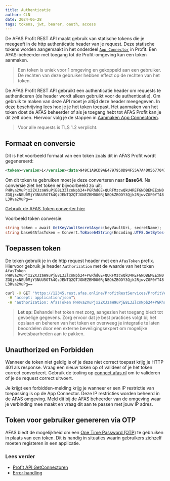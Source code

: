 ```yaml
---
title: Authenticatie
author: CLN
date: 2024-06-28
tags: tokens, jwt, bearer, oauth, access
---
```

De AFAS Profit REST API maakt gebruik van statische tokens die je meegeeft in de http authenticatie header van je request. Deze statische tokens worden aangemaakt in het onderdeel [`App Connector`](https://docs.afas.help/Profit/nl/Concepts#app-connector) in Profit. Een AFAS-beheerder met toegang tot de Profit-omgeving kan een token aanmaken.

> Een token is uniek voor 1 omgeving en gekoppeld aan een gebruiker. De rechten van deze gebruiker hebben effect op de rechten van het token.

De AFAS Profit REST API gebruikt een authenticatie header om requests te authenticeren (de header wordt alleen gebruikt voor de authenticatie). Om gebruik te maken van deze API moet je altijd deze header meegegeven. In deze beschrijving lees hoe je je het token toepast. Het aanmaken van het token doet de AFAS beheerder of als je toegang hebt tot AFAS Profit kan je dit zelf doen. Hiervoor volg je de stappen in [Aanmaken App Connectoren](https://help.afas.nl/help/NL/SE/120718.htm).

> Voor alle requests is TLS 1.2 verplicht.

## Formaat en conversie

Dit is het voorbeeld formaat van een token zoals dit in AFAS Profit wordt gegenereerd:

``` xml
<token><version>1</version><data>949C1A9CD9AE4797950D94F55A7A4D056770472D4963CB9A8D3800BEE0CCE6A2</data></token>
```

Om dit token te gebruiken moet je deze converteren naar **Base64**. Na conversie ziet het token er bijvoorbeeld zo uit:
`PHRva2VuPjx2ZXJzaW9uPjE8L3ZlcnNpb24+PGRhdGE+QURFMzcwQkU4REFGNDBEMEExN0ZGQjkxNEU0MjY3NUU5OTk4QzJENTQ2QTJGNEZBM0U0RjNBQkZBODY3Qjk2RjwvZGF0YT48L3Rva2VuPg==`

<a className="copyButton" href="https://docs.afas.help/profit/base64-encoder">Gebruik de AFAS Token converter hier</a>

Voorbeeld token conversie:

```csharp Convert token
string token = await GetKeyVaultSecretAsync(keyVaultUri, secretName);
string base64AfasToken = Convert.ToBase64String(Encoding.UTF8.GetBytes(token));
```

## Toepassen token

De token gebruik je in de http request header met een `AfasToken` prefix. Hiervoor gebruik je header `Authorization` met de waarde van het token `AfasToken PHRva2VuPjx2ZXJzaW9uPjE8L3ZlcnNpb24+PGRhdGE+QURFMzcwQkU4REFGNDBEMEExN0ZGQjkxNEU0MjY3NUU5OTk4QzJENTQ2QTJGNEZBM0U0RjNBQkZBODY3Qjk2RjwvZGF0YT48L3Rva2VuPg==`

``` bash
curl -X GET "https://12345.rest.afas.online/ProfitRestServices/ProfitVersion" \
 -H "accept: application/json"\
 -H "authorization: AfasToken PHRva2VuPjx2ZXJzaW9uPjE8L3ZlcnNpb24+PGRhdGE+QURFMzcwQkU4REFGNDBEMEExN0ZGQjkxNEU0MjY3NUU5OTk4QzJENTQ2QTJGNEZBM0U0RjNBQkZBODY3Qjk2RjwvZGF0YT48L3Rva2VuPg==" \
```

> **Let op:** Behandel het token met zorg, aangezien het toegang biedt tot gevoelige gegevens. Zorg ervoor dat je best practices volgt bij het opslaan en beheren van het token en overweeg je integratie te laten beoordelen door een externe beveiligingsexpert om mogelijke kwetsbaarheden aan te pakken.  

## Unauthorized en Forbidden

Wanneer de token niet geldig is of je deze niet correct toepast krijg je HTTP 401 als response. Vraag een nieuw token op of valideer of je het token correct converteert. Gebruik de tooling op [connect.afas.nl](https://connect.afas.nl/) om te valideren of je de request correct uitvoert.

Je krijgt een forbidden-melding krijg je wanneer er een IP restrictie van toepassing is op de App Connector. Deze IP restricties worden beheerd in de AFAS omgeving. Meld dit bij de AFAS beheerder van de omgeving waar je verbinding mee maakt en vraag dit aan te passen met jouw IP adres.

## Token voor gebruiker genereren via OTP

AFAS biedt de mogelijkheid om een [One Time Password (OTP)](https://help.afas.nl/help/NL/SE/App_Cnr_Rest_Token.htm) te gebruiken in plaats van een token. Dit is handig in situaties waarin gebruikers zichzelf moeten registeren in een applicatie.

### Lees verder

- [Profit API GetConnectoren](https://docs.afas.help/Profit/nl/GetConnector)
- [Error handling](https://docs.afas.help/profit/nl/Troubleshooting)
